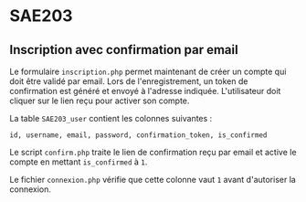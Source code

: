 # SAE203

## Inscription avec confirmation par email

Le formulaire `inscription.php` permet maintenant de créer un compte qui doit être validé par email. Lors de l'enregistrement, un token de confirmation est généré et envoyé à l'adresse indiquée. L'utilisateur doit cliquer sur le lien reçu pour activer son compte.

La table `SAE203_user` contient les colonnes suivantes :

```
id, username, email, password, confirmation_token, is_confirmed
```

Le script `confirm.php` traite le lien de confirmation reçu par email et active le compte en mettant `is_confirmed` à `1`.

Le fichier `connexion.php` vérifie que cette colonne vaut `1` avant d'autoriser la connexion.

